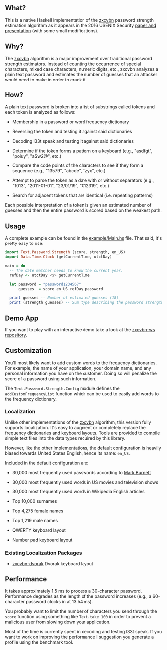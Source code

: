 What?
-----

This is a native Haskell implementation of the [zxcvbn][] password
strength estimation algorithm as it appears in the 2016 USENIX
Security [paper and presentation][paper] (with some small
modifications).

Why?
----

The [zxcvbn][] algorithm is a major improvement over traditional
password strength estimators.  Instead of counting the occurrence of
special characters, mixed case characters, numeric digits, etc.,
zxcvbn analyzes a plain text password and estimates the number of
guesses that an attacker would need to make in order to crack it.

How?
----

A plain text password is broken into a list of substrings called
tokens and each token is analyzed as follows:

  * Membership in a password or word frequency dictionary

  * Reversing the token and testing it against said dictionaries

  * Decoding l33t speak and testing it against said dictionaries

  * Determine if the token forms a pattern on a keyboard
    (e.g., "asdfgt", "poiuy", "aSw2@", etc.)

  * Compare the code points of the characters to see if they form a
    sequence (e.g., "13579", "abcde", "zyx", etc.)

  * Attempt to parse the token as a date with or without separators
    (e.g., "1013", "2011-01-01", "23/01/19", "012319", etc.)

  * Search for adjacent tokens that are identical (i.e. repeating
    patterns)

Each possible interpretation of a token is given an estimated number
of guesses and then the entire password is scored based on the weakest
path.

Usage
-----

A complete example can be found in the
[example/Main.hs](example/Main.hs) file.  That said, it's pretty easy
to use:

```haskell
import Text.Password.Strength (score, strength, en_US)
import Data.Time.Clock (getCurrentTime, utctDay)

main = do
  -- The date matcher needs to know the current year.
  refDay <- utctDay <$> getCurrentTime

  let password = "password1234567"
      guesses  = score en_US refDay password

  print guesses -- Number of estimated guesses (18)
  print (strength guesses) -- Sum type describing the password strength (Risky)
```

Demo App
--------

If you want to play with an interactive demo take a look at the
[zxcvbn-ws repository][zxcvbn-ws].

Customization
-------------

You'll most likely want to add custom words to the frequency
dictionaries.  For example, the name of your application, your domain
name, and any personal information you have on the customer.  Doing so
will penalize the score of a password using such information.

The `Text.Password.Strength.Config` module defines the
`addCustomFrequencyList` function which can be used to easily add
words to the frequency dictionary.

### Localization ###

Unlike other implementations of the [zxcvbn][] algorithm, this version
fully supports localization.  It's easy to augment or completely
replace the frequency dictionaries and keyboard layouts.  Tools are
provided to compile simple text files into the data types required by
this library.

However, like the other implementations, the default configuration is
heavily biased towards United States English, hence its name: `en_US`.

Included in the default configuration are:

  * 30,000 most frequently used passwords according to [Mark Burnett][]

  * 30,000 most frequently used words in US movies and television shows

  * 30,000 most frequently used words in Wikipedia English articles

  * Top 10,000 surnames

  * Top 4,275 female names

  * Top 1,219 male names

  * QWERTY keyboard layout

  * Number pad keyboard layout

### Existing Localization Packages ###

  * [zxcvbn-dvorak][] Dvorak keyboard layout

Performance
-----------

It takes approximately 1.5 ms to process a 30-character password.
Performance degrades as the length of the password increases (e.g., a
60-character password clocks in at 13.54 ms).

You probably want to limit the number of characters you send through
the `score` function using something like `Text.take 100` in order to
prevent a malicious user from slowing down your application.

Most of the time is currently spent in decoding and testing l33t
speak.  If you want to work on improving the performance I suggestion
you generate a profile using the benchmark tool.

[Mark Burnett]: https://xato.net/today-i-am-releasing-ten-million-passwords-b6278bbe7495?gi=d98e0d16566b
[paper]: https://www.usenix.org/conference/usenixsecurity16/technical-sessions/presentation/wheeler
[zxcvbn-dvorak]:https://code.devalot.com/sthenauth/zxcvbn-dvorak
[zxcvbn-ws]: https://code.devalot.com/sthenauth/zxcvbn-ws
[zxcvbn]: https://github.com/dropbox/zxcvbn
